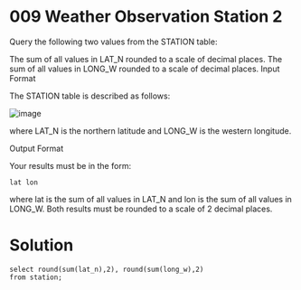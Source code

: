 # 009 Weather Observation Station 2

Query the following two values from the STATION table:

The sum of all values in LAT_N rounded to a scale of  decimal places.
The sum of all values in LONG_W rounded to a scale of  decimal places.
Input Format

The STATION table is described as follows:

![image](https://github.com/anaswick/my_portfolio/assets/24541471/3d975862-a5d5-43c6-b77c-5b6b55111ffb)

where LAT_N is the northern latitude and LONG_W is the western longitude.

Output Format

Your results must be in the form:

```
lat lon
```

where lat is the sum of all values in LAT_N and lon is the sum of all values in LONG_W. Both results must be rounded to a scale of 2 decimal places.

# Solution
```
select round(sum(lat_n),2), round(sum(long_w),2)
from station;
```
